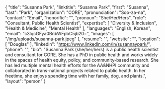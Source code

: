 {
  "title": "Susanna Park",
  "linktitle": "Susanna Park",
  "first": "Susanna",
  "last": "Park",
  "organization": "CORE",
  "pronunciation": "Soo-za-na",
  "contact": "Email",
  "honorific": "",
  "pronoun": "She/Her/Hers",
  "role": "Consultant, Public Health Scientist",
  "expertise": [
    "Diversity & Inclusion",
    "Health & Medicine",
    "Mental Health"
  ],
  "languages": "English, Korean",
  "email": "c3lqcGFya0BnbWFpbC5jb20=",
  "images": [
    "/img/uploads/susanna-park.jpeg"
  ],
  "resume": "",
  "website": "",
  "location": [
    "Douglas"
  ],
  "linkedin": "https://www.linkedin.com/in/susannaypark/",
  "phone": "",
  "bio": "Susanna Park (she/her/hers) is a public health scientist and consultant for CORE. She has a PhD in public health and works widely in the spaces of health equity, policy, and community-based research. She has led multiple mental health efforts for the AA&NHPI community and collaborated in trans-national projects related to public health. In her freetime, she enjoys spending time with her family, dog, and plants.",
  "layout": "person"
}
